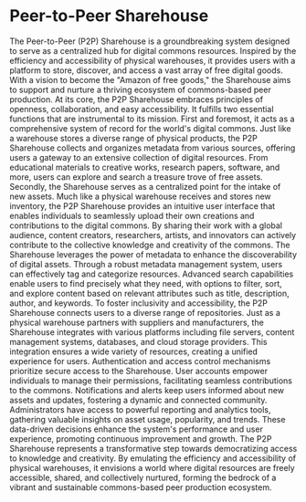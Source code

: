 # Peer-to-Peer Sharehouse
The Peer-to-Peer (P2P) Sharehouse is a groundbreaking system designed to serve as a centralized hub for digital commons resources. Inspired by the efficiency and accessibility of physical warehouses, it provides users with a platform to store, discover, and access a vast array of free digital goods. With a vision to become the "Amazon of free goods," the Sharehouse aims to support and nurture a thriving ecosystem of commons-based peer production.
At its core, the P2P Sharehouse embraces principles of openness, collaboration, and easy accessibility. It fulfills two essential functions that are instrumental to its mission. First and foremost, it acts as a comprehensive system of record for the world's digital commons. Just like a warehouse stores a diverse range of physical products, the P2P Sharehouse collects and organizes metadata from various sources, offering users a gateway to an extensive collection of digital resources. From educational materials to creative works, research papers, software, and more, users can explore and search a treasure trove of free assets.
Secondly, the Sharehouse serves as a centralized point for the intake of new assets. Much like a physical warehouse receives and stores new inventory, the P2P Sharehouse provides an intuitive user interface that enables individuals to seamlessly upload their own creations and contributions to the digital commons. By sharing their work with a global audience, content creators, researchers, artists, and innovators can actively contribute to the collective knowledge and creativity of the commons.
The Sharehouse leverages the power of metadata to enhance the discoverability of digital assets. Through a robust metadata management system, users can effectively tag and categorize resources. Advanced search capabilities enable users to find precisely what they need, with options to filter, sort, and explore content based on relevant attributes such as title, description, author, and keywords.
To foster inclusivity and accessibility, the P2P Sharehouse connects users to a diverse range of repositories. Just as a physical warehouse partners with suppliers and manufacturers, the Sharehouse integrates with various platforms including file servers, content management systems, databases, and cloud storage providers. This integration ensures a wide variety of resources, creating a unified experience for users.
Authentication and access control mechanisms prioritize secure access to the Sharehouse. User accounts empower individuals to manage their permissions, facilitating seamless contributions to the commons. Notifications and alerts keep users informed about new assets and updates, fostering a dynamic and connected community.
Administrators have access to powerful reporting and analytics tools, gathering valuable insights on asset usage, popularity, and trends. These data-driven decisions enhance the system's performance and user experience, promoting continuous improvement and growth.
The P2P Sharehouse represents a transformative step towards democratizing access to knowledge and creativity. By emulating the efficiency and accessibility of physical warehouses, it envisions a world where digital resources are freely accessible, shared, and collectively nurtured, forming the bedrock of a vibrant and sustainable commons-based peer production ecosystem.

